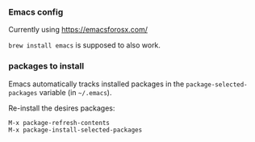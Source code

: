 ### Emacs config

Currently using https://emacsforosx.com/

`brew install emacs` is supposed to also work.

### packages to install

Emacs automatically tracks installed packages in the `package-selected-packages` variable (in `~/.emacs`).

Re-install the desires packages:
```
M-x package-refresh-contents
M-x package-install-selected-packages
```
